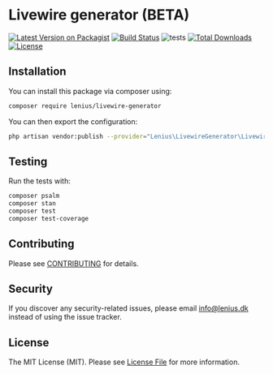 
# Livewire generator (BETA)

[![Latest Version on Packagist](https://img.shields.io/packagist/v/lenius/livewire-generator.svg?style=flat-square)](https://packagist.org/packages/lenius/laravel-ecommerce)
[![Build Status](https://travis-ci.org/lenius/livewire-generator.svg)](https://travis-ci.org/lenius/livewire-generator)
![tests](https://github.com/lenius/livewire-generator/workflows/tests/badge.svg?branch=main)
[![Total Downloads](https://poser.pugx.org/lenius/livewire-generator/downloads.svg)](https://packagist.org/packages/livewire-generator)
[![License](https://poser.pugx.org/lenius/livewire-generator/license.svg)](https://packagist.org/packages/Lenius/livewire-generator)

## Installation

You can install this package via composer using:

```bash
composer require lenius/livewire-generator
```

You can then export the configuration:

```bash
php artisan vendor:publish --provider="Lenius\LivewireGenerator\LivewireGeneratorServiceProvider" --tag="config"
```

## Testing

Run the tests with:

``` bash
composer psalm
composer stan
composer test
composer test-coverage
```

## Contributing

Please see [CONTRIBUTING](CONTRIBUTING.md) for details.

## Security

If you discover any security-related issues, please email info@lenius.dk
instead of using the issue tracker.

## License

The MIT License (MIT). Please see [License File](LICENSE.md) for more information.

